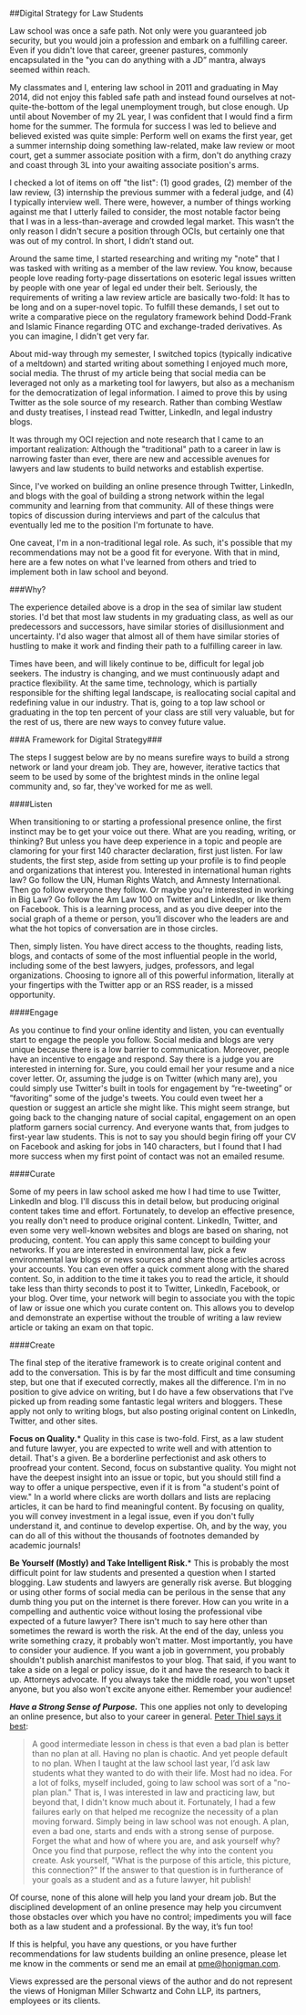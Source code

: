 ##Digital Strategy for Law Students

Law school was once a safe path. Not only were you guaranteed job security, but you would join a profession and embark on a fulfilling career. Even if you didn't love that career, greener pastures, commonly encapsulated in the "you can do anything with a JD” mantra, always seemed within reach.

My classmates and I, entering law school in 2011 and graduating in May 2014, did not enjoy this fabled safe path and instead found ourselves at not-quite-the-bottom of the legal unemployment trough, but close enough. Up until about November of my 2L year, I was confident that I would find a firm home for the summer. The formula for success I was led to believe and believed existed was quite simple: Perform well on exams the first year, get a summer internship doing something law-related, make law review or moot court, get a summer associate position with a firm, don't do anything crazy and coast through 3L into your awaiting associate position's arms.

I checked a lot of items on off "the list": (1) good grades, (2) member of the law review, (3) internship the previous summer with a federal judge, and (4) I typically interview well. There were, however, a number of things working against me that I utterly failed to consider, the most notable factor being that I was in a less-than-average and crowded legal market. This wasn’t the only reason I didn't secure a position through OCIs, but certainly one that was out of my control. In short, I didn’t stand out.

Around the same time, I started researching and writing my "note" that I was tasked with writing as a member of the law review. You know, because people love reading forty-page dissertations on esoteric legal issues written by people with one year of legal ed under their belt. Seriously, the requirements of writing a law review article are basically two-fold: It has to be long and on a super-novel topic. To fulfill these demands, I set out to write a comparative piece on the regulatory framework behind Dodd-Frank and Islamic Finance regarding OTC and exchange-traded derivatives. As you can imagine, I didn't get very far.

About mid-way through my semester, I switched topics (typically indicative of a meltdown) and started writing about something I enjoyed much more, social media. The thrust of my article being that social media can be leveraged not only as a marketing tool for lawyers, but also as a mechanism for the democratization of legal information. I aimed to prove this by using Twitter as the sole source of my research. Rather than combing Westlaw and dusty treatises, I instead read Twitter, LinkedIn, and legal industry blogs.

It was through my OCI rejection and note research that I came to an important realization: Although the "traditional" path to a career in law is narrowing faster than ever, there are new and accessible avenues for lawyers and law students to build networks and establish expertise.

Since, I've worked on building an online presence through Twitter, LinkedIn, and blogs with the goal of building a strong network within the legal community and learning from that community. All of these things were topics of discussion during interviews and part of the calculus that eventually led me to the position I'm fortunate to have.

One caveat, I'm in a non-traditional legal role. As such, it's possible that my recommendations may not be a good fit for everyone. With that in mind, here are a few notes on what I've learned from others and tried to implement both in law school and beyond.

###Why?

The experience detailed above is a drop in the sea of similar law student stories. I'd bet that most law students in my graduating class, as well as our predecessors and successors, have similar stories of disillusionment and uncertainty. I'd also wager that almost all of them have similar stories of hustling to make it work and finding their path to a fulfilling career in law.

Times have been, and will likely continue to be, difficult for legal job seekers. The industry is changing, and we must continuously adapt and practice flexibility. At the same time, technology, which is partially responsible for the shifting legal landscape, is reallocating social capital and redefining value in our industry. That is, going to a top law school or graduating in the top ten percent of your class are still very valuable, but for the rest of us, there are new ways to convey future value.

###A Framework for Digital Strategy###

The steps I suggest below are by no means surefire ways to build a strong network or land your dream job. They are, however, iterative tactics that seem to be used by some of the brightest minds in the online legal community and, so far, they've worked for me as well.

####Listen

When transitioning to or starting a professional presence online, the first instinct may be to get your voice out there. What are you reading, writing, or thinking? But unless you have deep experience in a topic and people are clamoring for your first 140 character declaration, first just listen. For law students, the first step, aside from setting up your profile is to find people and organizations that interest you. Interested in international human rights law? Go follow the UN, Human Rights Watch, and Amnesty International. Then go follow everyone they follow. Or maybe you're interested in working in Big Law? Go follow the Am Law 100 on Twitter and LinkedIn, or like them on Facebook. This is a learning process, and as you dive deeper into the social graph of a theme or person, you’ll discover who the leaders are and what the hot topics of conversation are in those circles.

Then, simply listen. You have direct access to the thoughts, reading lists, blogs, and contacts of some of the most influential people in the world, including some of the best lawyers, judges, professors, and legal organizations. Choosing to ignore all of this powerful information, literally at your fingertips with the Twitter app or an RSS reader, is a missed opportunity.

####Engage

As you continue to find your online identity and listen, you can eventually start to engage the people you follow. Social media and blogs are very unique because there is a low barrier to communication. Moreover, people have an incentive to engage and respond. Say there is a judge you are interested in interning for. Sure, you could email her your resume and a nice cover letter. Or, assuming the judge is on Twitter (which many are), you could simply use Twitter's built in tools for engagement by “re-tweeting” or “favoriting” some of the judge's tweets. You could even tweet her a question or suggest an article she might like. This might seem strange, but going back to the changing nature of social capital, engagement on an open platform garners social currency. And everyone wants that, from judges to first-year law students. This is not to say you should begin firing off your CV on Facebook and asking for jobs in 140 characters, but I found that I had more success when my first point of contact was not an emailed resume.

####Curate

Some of my peers in law school asked me how I had time to use Twitter, LinkedIn and blog. I'll discuss this in detail below, but producing original content takes time and effort. Fortunately, to develop an effective presence, you really don't need to produce original content. LinkedIn, Twitter, and even some very well-known websites and blogs are based on sharing, not producing, content. You can apply this same concept to building your networks. If you are interested in environmental law, pick a few environmental law blogs or news sources and share those articles across your accounts. You can even offer a quick comment along with the shared content. So, in addition to the time it takes you to read the article, it should take less than thirty seconds to post it to Twitter, LinkedIn, Facebook, or your blog. Over time, your network will begin to associate you with the topic of law or issue one which you curate content on. This allows you to develop and demonstrate an expertise without the trouble of writing a law review article or taking an exam on that topic.

####Create

The final step of the iterative framework is to create original content and add to the conversation. This is by far the most difficult and time consuming step, but one that if executed correctly, makes all the difference. I'm in no position to give advice on writing, but I do have a few observations that I've picked up from reading some fantastic legal writers and bloggers. These apply not only to writing blogs, but also posting original content on LinkedIn, Twitter, and other sites.

**Focus on Quality.*** Quality in this case is two-fold. First, as a law student and future lawyer, you are expected to write well and with attention to detail. That's a given. Be a borderline perfectionist and ask others to proofread your content. Second, focus on substantive quality. You might not have the deepest insight into an issue or topic, but you should still find a way to offer a unique perspective, even if it is from "a student's point of view." In a world where clicks are worth dollars and lists are replacing articles, it can be hard to find meaningful content. By focusing on quality, you will convey investment in a legal issue, even if you don't fully understand it, and continue to develop expertise. Oh, and by the way, you can do all of this without the thousands of footnotes demanded by academic journals!

**Be Yourself (Mostly) and Take Intelligent Risk.*** This is probably the most difficult point for law students and presented a question when I started blogging. Law students and lawyers are generally risk averse. But blogging or using other forms of social media can be perilous in the sense that any dumb thing you put on the internet is there forever. How can you write in a compelling and authentic voice without losing the professional vibe expected of a future lawyer? There isn't much to say here other than sometimes the reward is worth the risk. At the end of the day, unless you write something crazy, it probably won't matter. Most importantly, you have to consider your audience. If you want a job in government, you probably shouldn't publish anarchist manifestos to your blog. That said, if you want to take a side on a legal or policy issue, do it and have the research to back it up. Attorneys advocate. If you always take the middle road, you won't upset anyone, but you also won't excite anyone either. Remember your audience!

***Have a Strong Sense of Purpose.*** This one applies not only to developing an online presence, but also to your career in general. [Peter Thiel says it best](http://blakemasters.com/post/23250566538/peter-thiels-cs183-startup-class-12-notes):

>A good intermediate lesson in chess is that even a bad plan is better than no plan at all. Having no plan is chaotic. And yet people default to no plan. When I taught at the law school last year, I’d ask law students what they wanted to do with their life. Most had no idea.
For a lot of folks, myself included, going to law school was sort of a "no-plan plan." That is, I was interested in law and practicing law, but beyond that, I didn't know much about it. Fortunately, I had a few failures early on that helped me recognize the necessity of a plan moving forward. Simply being in law school was not enough. A plan, even a bad one, starts and ends with a strong sense of purpose. Forget the what and how of where you are, and ask yourself why? Once you find that purpose, reflect the why into the content you create. Ask yourself, "What is the purpose of this article, this picture, this connection?" If the answer to that question is in furtherance of your goals as a student and as a future lawyer, hit publish!

Of course, none of this alone will help you land your dream job. But the disciplined development of an online presence may help you circumvent those obstacles over which you have no control; impediments you will face both as a law student and a professional. By the way, it’s fun too!

If this is helpful, you have any questions, or you have further recommendations for law students building an online presence, please let me know in the comments or send me an email at pme@honigman.com.

Views expressed are the personal views of the author and do not represent the views of Honigman Miller Schwartz and Cohn LLP, its partners, employees or its clients.

